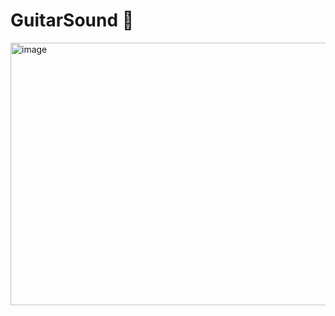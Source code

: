 # GuitarSound 🎸
<img width="800" height="420" alt="image" src="https://github.com/user-attachments/assets/16b29fbe-3a74-40a9-a130-bafae634bd10" />

